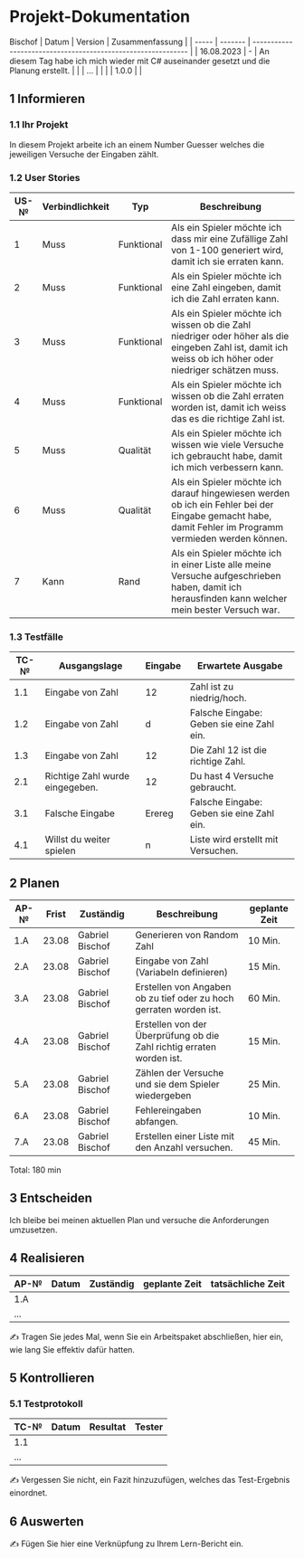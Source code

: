 # Projekt-Dokumentation


Bischof
| Datum | Version | Zusammenfassung                                              |
| ----- | ------- | ------------------------------------------------------------ |
|  16.08.2023 | - | An diesem Tag habe ich mich wieder mit C# auseinander gesetzt und die Planung erstellt.  |
|       | ...     |                                                              |
|       | 1.0.0   |                                                              |

## 1 Informieren

### 1.1 Ihr Projekt

In diesem Projekt arbeite ich an einem Number Guesser welches die jeweiligen Versuche der Eingaben zählt.

### 1.2 User Stories

| US-№ | Verbindlichkeit | Typ  | Beschreibung                       |
| ---- | --------------- | ---- | ---------------------------------- |
| 1 | Muss  | Funktional | Als ein Spieler möchte ich dass mir eine Zufällige Zahl von 1-100 generiert wird, damit ich sie erraten kann. |
| 2 | Muss  | Funktional | Als ein Spieler möchte ich eine Zahl eingeben, damit ich die Zahl erraten kann.|
| 3 | Muss  | Funktional | Als ein Spieler möchte ich wissen ob die Zahl niedriger oder höher als die eingeben Zahl ist, damit ich weiss ob ich höher oder niedriger schätzen muss.|
| 4 | Muss  | Funktional | Als ein Spieler möchte ich wissen ob die Zahl erraten worden ist, damit ich weiss das es die richtige Zahl ist.|
| 5 | Muss  | Qualität   | Als ein Spieler möchte ich wissen wie viele Versuche ich gebraucht habe, damit ich mich verbessern kann.|
| 6 | Muss  | Qualität   | Als ein Spieler möchte ich darauf hingewiesen werden ob ich ein Fehler bei der Eingabe gemacht habe, damit Fehler im Programm vermieden werden können.|
| 7 | Kann | Rand | Als ein Spieler möchte ich in einer Liste alle meine Versuche aufgeschrieben haben, damit ich herausfinden kann welcher mein bester Versuch war.|


### 1.3 Testfälle

| TC-№ | Ausgangslage | Eingabe | Erwartete Ausgabe |
| ---- | ------------ | ------- | ----------------- |
| 1.1  | Eingabe von Zahl | 12  |  Zahl ist zu niedrig/hoch. |
| 1.2  | Eingabe von Zahl  | d  |  Falsche Eingabe: Geben sie eine Zahl ein.|
| 1.3  | Eingabe von Zahl | 12 |  Die Zahl 12 ist die richtige Zahl.|
| 2.1  | Richtige Zahl wurde eingegeben. | 12 | Du hast 4 Versuche gebraucht.|
| 3.1  | Falsche Eingabe | Erereg | Falsche Eingabe: Geben sie eine Zahl ein.|
| 4.1  | Willst du weiter spielen | n | Liste wird erstellt mit Versuchen. |


## 2 Planen

| AP-№ | Frist | Zuständig | Beschreibung | geplante Zeit |
| ---- | ----- | --------- | ------------ | ------------- |
| 1.A  | 23.08  | Gabriel Bischof  | Generieren von Random Zahl | 10 Min. |
| 2.A  | 23.08  | Gabriel Bischof  | Eingabe von Zahl (Variabeln definieren)  |  15 Min. |
| 3.A  | 23.08  | Gabriel Bischof  | Erstellen von Angaben ob zu tief oder zu hoch gerraten worden ist.  |  60 Min. |
| 4.A  | 23.08  | Gabriel Bischof  | Erstellen von der Überprüfung ob die Zahl richtig erraten worden ist.  |  15 Min. |
| 5.A  | 23.08  | Gabriel Bischof  | Zählen der Versuche und sie dem Spieler wiedergeben  |  25 Min. |
| 6.A  | 23.08  | Gabriel Bischof  | Fehlereingaben abfangen. |  10 Min. |
| 7.A  | 23.08  | Gabriel Bischof  | Erstellen einer Liste mit den Anzahl versuchen. |  45 Min. |






Total: 180 min



## 3 Entscheiden

Ich bleibe bei meinen aktuellen Plan und versuche die Anforderungen umzusetzen.


## 4 Realisieren

| AP-№ | Datum | Zuständig | geplante Zeit | tatsächliche Zeit |
| ---- | ----- | --------- | ------------- | ----------------- |
| 1.A  |       |           |               |                   |
| ...  |       |           |               |                   |

✍️ Tragen Sie jedes Mal, wenn Sie ein Arbeitspaket abschließen, hier ein, wie lang Sie effektiv dafür hatten.

## 5 Kontrollieren

### 5.1 Testprotokoll

| TC-№ | Datum | Resultat | Tester |
| ---- | ----- | -------- | ------ |
| 1.1  |       |          |        |
| ...  |       |          |        |

✍️ Vergessen Sie nicht, ein Fazit hinzuzufügen, welches das Test-Ergebnis einordnet.

## 6 Auswerten

✍️ Fügen Sie hier eine Verknüpfung zu Ihrem Lern-Bericht ein.
